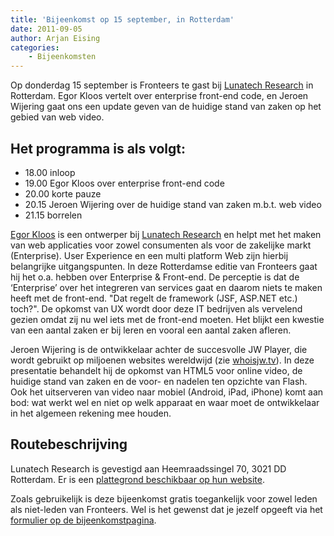 ```yaml
---
title: 'Bijeenkomst op 15 september, in Rotterdam'
date: 2011-09-05
author: Arjan Eising
categories:
    - Bijeenkomsten
---
```


Op donderdag 15 september is Fronteers te gast bij [Lunatech Research](http://www.lunatech-research.com/) in Rotterdam. Egor Kloos vertelt over enterprise front-end code, en Jeroen Wijering gaat ons een update geven van de huidige stand van zaken op het gebied van web video.

## Het programma is als volgt:

-   18.00 inloop
-   19.00 Egor Kloos over enterprise front-end code
-   20.00 korte pauze
-   20.15 Jeroen Wijering over de huidige stand van zaken m.b.t. web video
-   21.15 borrelen

[Egor Kloos](http://dutchcelt.nl/) is een ontwerper bij [Lunatech Research](http://www.lunatech-research.nl/) en helpt met het maken van web applicaties voor zowel consumenten als voor de zakelijke markt (Enterprise). User Experience en een multi platform Web zijn hierbij belangrijke uitgangspunten. In deze Rotterdamse editie van Fronteers gaat hij het o.a. hebben over Enterprise & Front-end. De perceptie is dat de ‘Enterprise’ over het integreren van services gaat en daarom niets te maken heeft met de front-end. "Dat regelt de framework (JSF, ASP.NET etc.) toch?". De opkomst van UX wordt door deze IT bedrijven als vervelend gezien omdat zij nu wel iets met de front-end moeten. Het blijkt een kwestie van een aantal zaken er bij leren en vooral een aantal zaken afleren.

Jeroen Wijering is de ontwikkelaar achter de succesvolle JW Player, die wordt gebruikt op miljoenen websites wereldwijd (zie [whoisjw.tv](http://whoisjw.tv)). In deze presentatie behandelt hij de opkomst van HTML5 voor online video, de huidige stand van zaken en de voor- en nadelen ten opzichte van Flash. Ook het uitserveren van video naar mobiel (Android, iPad, iPhone) komt aan bod: wat werkt wel en niet op welk apparaat en waar moet de ontwikkelaar in het algemeen rekening mee houden.

## Routebeschrijving

Lunatech Research is gevestigd aan Heemraadssingel 70, 3021 DD Rotterdam. Er is een [plattegrond beschikbaar op hun website](http://www.lunatech-research.nl/contact).

Zoals gebruikelijk is deze bijeenkomst gratis toegankelijk voor zowel leden als niet-leden van Fronteers. Wel is het gewenst dat je jezelf opgeeft via het [formulier op de bijeenkomstpagina](/bijeenkomsten/2011/lunatech-research#formulier-1).

